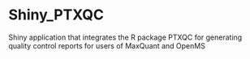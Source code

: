 # Shiny_PTXQC
Shiny application that integrates the R package PTXQC for generating quality control reports for users of MaxQuant and OpenMS

